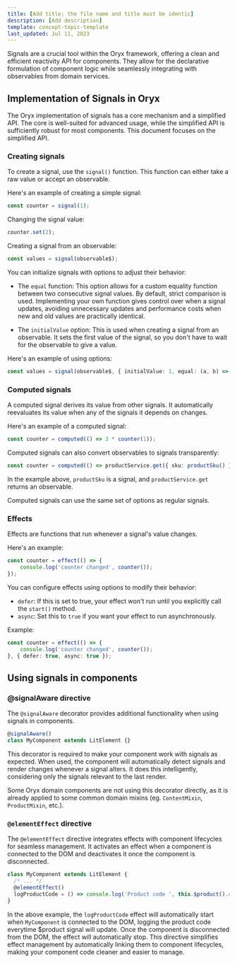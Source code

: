 ```yaml
---
title: [Add title; the file name and title must be identic]
description: [Add description]
template: concept-topic-template
last_updated: Jul 11, 2023
---
```



Signals are a crucial tool within the Oryx framework, offering a clean and efficient reactivity API for components. They allow for the declarative formulation of component logic while seamlessly integrating with observables from domain services.

## Implementation of Signals in Oryx

The Oryx implementation of signals has a core mechanism and a simplified API. The core is well-suited for advanced usage, while the simplified API is sufficiently robust for most components. This document focuses on the simplified API.

### Creating signals

To create a signal, use the `signal()` function. This function can either take a raw value or accept an observable.

Here's an example of creating a simple signal:

```ts
const counter = signal(1);
```

Changing the signal value:

```ts
counter.set(2);
```

Creating a signal from an observable:

```ts
const values = signal(observable$);
```

You can initialize signals with options to adjust their behavior:

- The `equal` function: This option allows for a custom equality function between two consecutive signal values. By default, strict comparison is used. Implementing your own function gives control over when a signal updates, avoiding unnecessary updates and performance costs when new and old values are practically identical.

- The `initialValue` option: This is used when creating a signal from an observable. It sets the first value of the signal, so you don't have to wait for the observable to give a value.

Here's an example of using options:

```ts
const values = signal(observable$, { initialValue: 1, equal: (a, b) => a === b });
```

### Computed signals

A computed signal derives its value from other signals. It automatically reevaluates its value when any of the signals it depends on changes.

Here's an example of a computed signal:

```ts
const counter = computed(() => 3 * counter(1));
```

Computed signals can also convert observables to signals transparently:

```ts
const counter = computed(() => productService.get({ sku: productSku() }));
```

In the example above, `productSku` is a signal, and `productService.get` returns an observable.

Computed signals can use the same set of options as regular signals.

### Effects

Effects are functions that run whenever a signal's value changes.

Here's an example:

```ts
const counter = effect(() => {
    console.log('counter changed', counter());
});
```

You can configure effects using options to modify their behavior:

- `defer`: If this is set to true, your effect won't run until you explicitly call the `start()` method.
- `async`: Set this to `true` if you want your effect to run asynchronously.

Example:

```ts
const counter = effect(() => {
    console.log('counter changed', counter());
}, { defer: true, async: true });
```

## Using signals in components

### @signalAware directive

The `@signalAware` decorator provides additional functionality when using signals in components.

```ts
@signalAware()
class MyComponent extends LitElement {}
```

This decorator is required to make your component work with signals as expected.
When used, the component will automatically detect signals and render changes whenever a signal alters. It does this intelligently, considering only the signals relevant to the last render.

Some Oryx domain components are not using this decorator directly, as it is already applied to some common domain mixins (eg. `ContentMixin`, `ProductMixin`, etc.).

### `@elementEffect` directive

The `@elementEffect` directive integrates effects with component lifecycles for seamless management. It activates an effect when a component is connected to the DOM and deactivates it once the component is disconnected.

```ts
class MyComponent extends LitElement {
  /* ... */  
  @elementEffect()
  logProductCode = () => console.log('Product code ', this.$product().code);
}
```

In the above example, the `logProductCode` effect will automatically start when `MyComponent` is connected to the DOM, logging the product code everytime $product signal will update. Once the component is disconnected from the DOM, the effect will automatically stop. This directive simplifies effect management by automatically linking them to component lifecycles, making your component code cleaner and easier to manage.
